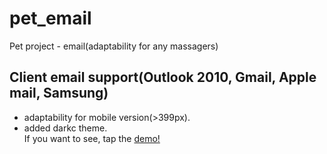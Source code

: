 # pet_email
Pet project - email(adaptability for any massagers)

## Client email support(Outlook 2010, Gmail, Apple mail, Samsung)
- adaptability for mobile version(>399px).
- added darkc theme.<br/>
If you want to see, tap the [demo!](https://sshaprans.github.io/pet_email/)

